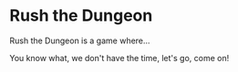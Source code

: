 Rush the Dungeon
================

Rush the Dungeon is a game where...

You know what, we don't have the time, let's go, come on!
